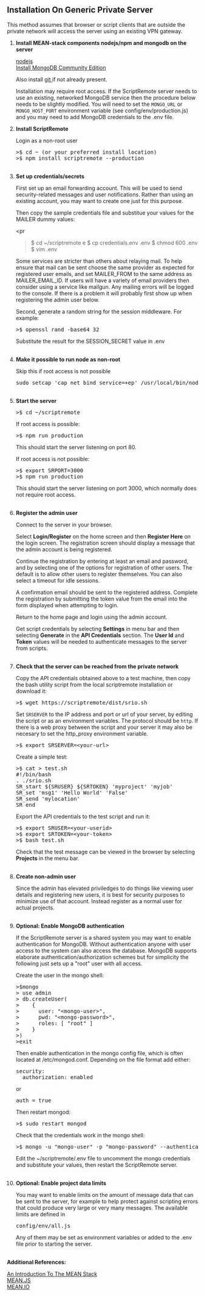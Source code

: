 
<div align="right" style="display:none">
<a href="/">Home</a>
</div>

<h2>
Installation On Generic Private Server
</h2>
<p>
This method assumes that browser or script clients that are outside the
private network will access the server using an existing VPN gateway.

<ol>
<li>
<b>Install MEAN-stack components nodejs/npm and mongodb on the server</b>
<p>
<a href="https://nodejs.org/en">nodejs</a>
<br>
<a href="https://docs.mongodb.com/master/administration/install-community">Install MongoDB Community Edition</a>
<p>
Also install <a href="https://git-scm.com">git </a>if not already present.
<p>
<p>
Installation may require root access.
If the ScriptRemote server needs to use an existing, networked MongoDB service
then the procedure below needs to be slightly modified. You will need to set
the <code>MONGO_URL</code> or <code>MONGO_HOST_PORT</code> environment variable (see config/env/production.js)
and you may need to add MongoDB credentials to the .env file.
</li>
<li>
<b>Install ScriptRemote</b>
<p>
Login as a non-root user

<pre>
>$ cd ~ (or your preferred install location)
>$ npm install scriptremote --production
</pre>
</li>
<br>

<li>
<b>Set up credentials/secrets</b>
<p>
First set up an email forwarding account. This will be used to 
send security-related messages and user notifications.
Rather than using an existing account, you may want to create one 
just for this purpose.
<p>
Then copy the sample credentials file and substitue your values 
for the MAILER dummy values:

<pr
>$ cd ~/scriptremote
e
>$ cp credentials.env .env
>$ chmod 600 .env
>$ vim .env
</pre>
<p>
Some services are stricter than others about relaying mail.
To help ensure that mail can be sent choose the same 
provider as expected for registered user emails, and set 
MAILER_FROM to the same address as MAILER_EMAIL_ID.
If users will have a variety of email providers then
consider using a service like mailgun.  Any mailing errors 
will be logged to the console.  If there is a problem it 
will probably first show up when registering the admin 
user below.
<p>

Second, generate a random string for the session middleware.
For example:

<pre>
>$ openssl rand -base64 32
</pre>

Substitute the result for the SESSION_SECRET value in .env
</li>
<br>

<li>
<b>Make it possible to run node as non-root</b>
<p>
Skip this if root access is not possible

<pre>
sudo setcap 'cap_net_bind_service=+ep' /usr/local/bin/node
</pre>

</li>
<br>

<li>
<b>Start the server</b>

<pre>
>$ cd ~/scriptremote
</pre>

If root access is possible:

<pre>
>$ npm run production
</pre>

This should start the server listening on port 80. 
<p>
If root access is not possible:

<pre>
>$ export SRPORT=3000 
>$ npm run production
</pre>

This should start the server listening on port 3000, which
normally does not require root access.
</li>
<br>

<li>
<b>Register the admin user</b>
<p>
Connect to the server in your browser.
<p>
Select <b>Login/Register</b> on the home screen and then
<b>Register Here</b> on the login screen. The registration screen should
display a message that the admin account is being registered. 
<p>
Continue the registration by entering at least an email and password,
and by selecting one of the options for registration of other users. The
default is to allow other users to register themselves. You can also
select a timeout for idle sessions.
<p>
A confirmation email should be sent to the registered address.
Complete the registration by submitting the token value from the 
email into the form displayed when attempting to login.
<p>
Return to the home page and login using the admin account.
<p>
Get script credentials by selecting <b>Settings</b> in menu bar and
then selecting <b>Generate</b> in the <b>API Credentials</b> section. The
<b>User Id</b> and <b>Token</b> values will be needed to authenticate messages
to the server from scripts.
</li>
<br>


<li>
<b>Check that the server can be reached from the private network</b>
<p>
Copy the API credentials obtained above to a test machine,
then copy the bash utility script from the local scriptremote 
installation or download it:

<pre>
>$ wget https://scriptremote/dist/srio.sh
</pre>

Set <code>SRSERVER</code> to the IP address and port or url of your server, by editing the script
or as an environment variables. The protocol should be <code>http</code>. If there is a web proxy between the 
script and your server it may also be necesary to set the http_proxy environment variable.

<pre>
>$ export SRSERVER=&lt;your-url&gt;
</pre>

Create a simple test:

<pre>
>$ cat > test.sh
#!/bin/bash
. ./srio.sh
SR_start ${SRUSER} ${SRTOKEN} 'myproject' 'myjob'
SR_set 'msg1' 'Hello World' 'False'
SR_send 'mylocation'
SR_end
</pre>

Export the API credentials to the test script and run it:

<pre>
>$ export SRUSER=&lt;your-userid&gt;
>$ export SRTOKEN=&lt;your-token&gt;
>$ bash test.sh
</pre>

Check that the test message can be viewed in the browser by
selecting <b>Projects</b> in the menu bar.
</li>
<br>

<li>
<b>Create non-admin user</b>
<p>
Since the admin has elevated priviledges to do things
like viewing user details and registering new users, it is best
for security purposes to minimize use of that account.
Instead register as a normal user for actual projects.
</li>
<br>

<li>
<b>Optional: Enable MongoDB authentication</b>
<p>
If the ScriptRemote server is a shared system you may want to enable authentication for
MongoDB. Without authentication anyone with user access to the
system can also access the database.
MongoDB supports elaborate authentication/authorization schemes
but for simplicity the following just sets up a "root" user
with all access.
<p>
Create the user in the mongo shell:

<pre>
>$mongo
> use admin
> db.createUser(
>    {
>      user: "&lt;mongo-user&gt;",
>      pwd: "&lt;mongo-password&gt;",
>      roles: [ "root" ]
>    }
>)
>exit
</pre>

Then enable authentication in the mongo config file, which is often
located at /etc/mongod.conf. Depending on the file format add either:

<pre>
security:
  authorization: enabled
</pre>

or

<pre>
auth = true
</pre>

Then restart mongod:

<pre>
>$ sudo restart mongod
</pre>

Check that the credentials work in the mongo shell:

<pre>
>$ mongo -u "mongo-user" -p "mongo-password" --authenticationDatabase "admin"
</pre>

Edit the ~/scriptremote/.env file to uncomment the mongo credentials
and substitute your values, then restart the ScriptRemote server.
</li>
<br>

<li>
<b>Optional: Enable project data limits</b>
<p>
You may want to enable limits on the amount of message data that can be
sent to the server, for example to help protect against scripting errors
that could produce very large or very many messages.
The available limits are defined in <pre>config/env/all.js</pre>
Any of them may be set as environment variables or added to the .env 
file prior to starting the server.
</li>
<br>
</ol>

<b>Additional References:</b>
<p>
<a href="https://www.sitepoint.com/introduction-mean-stack">An Introduction To The MEAN Stack</a>
<br>
<a href="http://meanjs.org">MEAN.JS</a>
<br>
<a href="http://mean.io">MEAN.IO</a>
<p>
